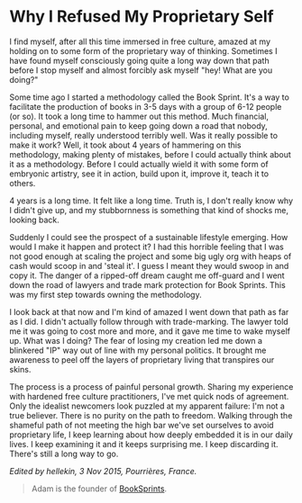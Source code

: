 
# Why I Refused My Proprietary Self

<p>I find myself, after all this time immersed in free culture, amazed at
my holding on to some form of the proprietary way of
thinking. Sometimes I have found myself consciously going quite a long
way down that path before I stop myself and almost forcibly ask
myself "hey! What are you doing?"</p>

<p>Some time ago I started a methodology called the Book Sprint. It's a
way to facilitate the production of books in 3-5 days with a group of
6-12 people (or so). It took a long time to hammer out this
method. Much financial, personal, and emotional pain to keep going
down a road that nobody, including myself, really understood terribly
well. Was it really possible to make it work? Well, it took about 4
years of hammering on this methodology, making plenty of mistakes,
before I could actually think about it as a methodology. Before I
could actually wield it with some form of embryonic artistry, see it
in action, build upon it, improve it, teach it to others.</p>

<p>4 years is a long time. It felt like a long time. Truth is, I don't
really know why I didn't give up, and my stubbornness is something
that kind of shocks me, looking back.</p>

<p>Suddenly I could see the prospect of a sustainable lifestyle
emerging. How would I make it happen and protect it? I had this
horrible feeling that I was not good enough at scaling the project and
some big ugly org with heaps of cash would scoop in and 'steal it'. I
guess I meant they would swoop in and copy it. The danger of a
ripped-off dream caught me off-guard and I went down the road of
lawyers and trade mark protection for Book Sprints. This was my first
step towards owning the methodology.</p>

<p>I look back at that now and I'm kind of amazed I went down that path
as far as I did. I didn't actually follow through with
trade-marking. The lawyer told me it was going to cost more and more,
and it gave me time to wake myself up. What was I doing? The fear of
losing my creation led me down a blinkered "IP" way out of line with
my personal politics. It brought me awareness to peel off the layers
of proprietary living that transpires our skins.</p>

<p>The process is a process of painful personal growth. Sharing my
experience with hardened free culture practitioners, I've met quick
nods of agreement. Only the idealist newcomers look puzzled at my
apparent failure: I'm not a true believer. There is no purity on the
path to freedom. Walking through the shameful path of not meeting the
high bar we've set ourselves to avoid proprietary life, I keep
learning about how deeply embedded it is in our daily lives. I keep
examining it and it keeps surprising me. I keep discarding it. There's
still a long way to go.</p>

<p><em>Edited by hellekin, 3 Nov 2015, Pourrières, France.</em></p>

> Adam is the founder of [BookSprints](http://booksprints.net).
